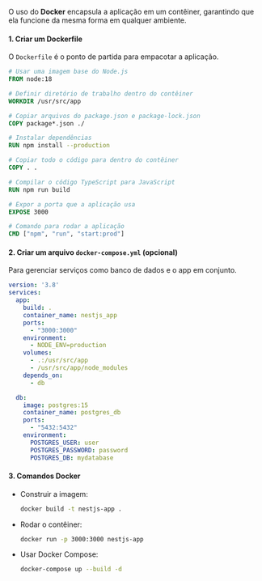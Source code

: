 O uso do **Docker** encapsula a aplicação em um contêiner, garantindo que ela funcione da mesma forma em qualquer ambiente.

#### 1. **Criar um Dockerfile**
O `Dockerfile` é o ponto de partida para empacotar a aplicação.

```dockerfile
# Usar uma imagem base do Node.js
FROM node:18

# Definir diretório de trabalho dentro do contêiner
WORKDIR /usr/src/app

# Copiar arquivos do package.json e package-lock.json
COPY package*.json ./

# Instalar dependências
RUN npm install --production

# Copiar todo o código para dentro do contêiner
COPY . .

# Compilar o código TypeScript para JavaScript
RUN npm run build

# Expor a porta que a aplicação usa
EXPOSE 3000

# Comando para rodar a aplicação
CMD ["npm", "run", "start:prod"]
```

#### 2. **Criar um arquivo `docker-compose.yml` (opcional)**
Para gerenciar serviços como banco de dados e o app em conjunto.

```yaml
version: '3.8'
services:
  app:
    build: .
    container_name: nestjs_app
    ports:
      - "3000:3000"
    environment:
      - NODE_ENV=production
    volumes:
      - .:/usr/src/app
      - /usr/src/app/node_modules
    depends_on:
      - db

  db:
    image: postgres:15
    container_name: postgres_db
    ports:
      - "5432:5432"
    environment:
      POSTGRES_USER: user
      POSTGRES_PASSWORD: password
      POSTGRES_DB: mydatabase
```

#### 3. **Comandos Docker**
- Construir a imagem:  
  ```bash
  docker build -t nestjs-app .
  ```
- Rodar o contêiner:  
  ```bash
  docker run -p 3000:3000 nestjs-app
  ```
- Usar Docker Compose:  
  ```bash
  docker-compose up --build -d
  ```